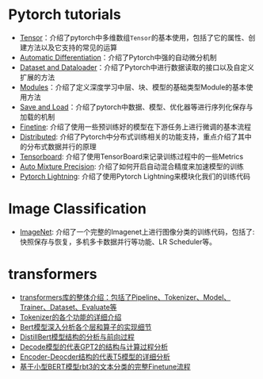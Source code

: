 # Pytorch tutorials

- [Tensor](./01_Tensor.ipynb)：介绍了pytorch中多维数组`Tensor`的基本使用，包括了它的属性、创建方法以及它支持的常见的运算
- [Automatic Differentiation](./02_AutoDiff.ipynb)：介绍了Pytorch中强的自动微分机制
- [Dataset and Dataloader](./03_DataLoading.ipynb)：介绍了Pytorch中进行数据读取的接口以及自定义扩展的方法
- [Modules](./04_Modules.ipynb)：介绍了定义深度学习中层、块、模型的基础类型Module的基本使用方法
- [Save and Load](./05_SaveAndLoad.ipynb)：介绍了pytorch中数据、模型、优化器等进行序列化保存与加载的机制
- [Finetine](./06_Finetune.ipynb): 介绍了使用一些预训练好的模型在下游任务上进行微调的基本流程
- [Distributed](./07_Distributed.ipynb): 介绍了Pytorch中分布式训练相关的功能支持，重点介绍了其中的分布式数据并行的原理
- [Tensorboard](./08_Tensorboard.ipynb): 介绍了使用TensorBoard来记录训练过程中的一些Metrics
- [Auto Mixture Precision](./09_AutoMixPrecision.ipynb): 介绍了如何开启自动混合精度来加速模型的训练
- [Pytorch Lightning](./10_PytorchLightning.ipynb): 介绍了使用Pytorch Lightning来模块化我们的训练代码



# Image Classification

- [ImageNet](./imagenet/README.md): 介绍了一个完整的Imagenet上进行图像分类的训练代码，包括了: 快照保存与恢复，多机多卡数据并行等功能、LR Scheduler等。


# transformers

- [transformers库的整体介绍：包括了Pipeline、Tokenizer、Model、Trainer、Dataset、Evaluate等](./transformers/tutorials.ipynb)
- [Tokenizer的各个功能的详细介绍](./transformers/tokenizer.ipynb)
- [Bert模型深入分析各个层和算子的实现细节](./transformers/bert_model.ipynb)
- [DistillBert模型结构的分析与前向过程](./transformers/distilbert_cls.ipynb)
- [Decode模型的代表GPT2的结构与计算过程分析](./transformers/gpt2_model.ipynb)
- [Encoder-Deocder结构的代表T5模型的详细分析](./transformers/t5_model.ipynb)
- [基于小型BERT模型rbt3的文本分类的完整Finetune流程](./transformers/text_cls_finetune.ipynb)
